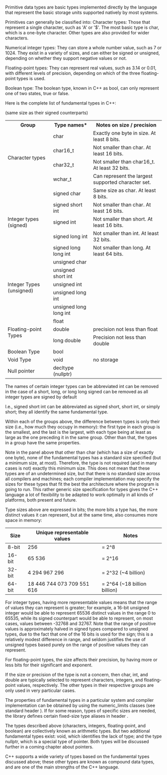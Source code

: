 Primitive data types are basic types implemented directly by the language that represent the basic storage units supported natively by most systems.

Primitives can generally be classified into:
  Character types: Those that represent a single character, such as 'A' or '$'. The most basic type is char, which is a one-byte character. Other types are also provided for wider characters.

  Numerical integer types: They can store a whole number value, such as 7 or 1024. They exist in a variety of sizes, and can either be signed or unsigned, depending on whether they support negative values or not.

  Floating-point types: They can represent real values, such as 3.14 or 0.01, with different levels of precision, depending on which of the three floating-point types is used.

  Boolean type: The boolean type, known in C++ as bool, can only represent one of two states, true or false.


Here is the complete list of fundamental types in C++:
<table>
 <tr>
   <th>Group</th>
   <th>Type names*</th>
   <th>Notes on size / precision </th>
 </tr>
 <tr>
   <td rowspan="4">Character types</td>
   <td>char</td>
   <td>Exactly one byte in size. At least 8 bits.</td>
 </tr>
 <tr>
   <td>char16_t</td>
   <td>Not smaller than char. At least 16 bits.</td>
 </tr>
 <tr>
   <td>char32_t</td>
   <td>Not smaller than char16_t. At least 32 bits.</td>
 </tr>
 <tr>
   <td>wchar_t</td>
   <td>Can represent the largest supported character set.</td>
 </tr>
 <tr>
  <td rowspan="5">Integer types (signed)</td>
  <td>signed char</td>
  <td>Same size as char. At least 8 bits.</td>
 </tr>
 <tr>
  <td>signed short int</td>
  <td>Not smaller than char. At least 16 bits.</td>
 </tr>
 <tr>
  <td>signed int</td>
  <td>Not smaller than short. At least 16 bits.</td>
 </tr>
 <tr>
  <td>signed long int</td>
  <td>Not smaller than int. At least 32 bits.</td>
 </tr>
 <tr>
  <td>signed long long int</td>
  <td>Not smaller than long. At least 64 bits.</td>
 </tr>
 <tr>
  <td rowspan="5">Integer Types (unsigned)</td>
  <td>unsigned char</td>
  <tdrowspan="5">(same size as their signed counterparts)</td>
 </tr>
 <tr>
  <td>unsigned short int</td>
 </tr>
 <tr>
  <td>unsigned int</td>
 </tr>
 <tr>
  <td>unsigned long int</td>
 </tr>
 <tr>
  <td>unsigned long long int</td>
 </tr>
 <tr>
  <td rowspan="3">Floating-point Types</td>
  <td>float</td>
  <td></td>
 </tr>
 <tr>
  <td>double</td>
  <td>precision not less than float</td>
 </tr>
 <tr>
  <td>long double</td>
  <td>Precision not less than double</td>
 </tr>
 <tr>
  <td>Boolean Type</td>
  <td>bool</td>
  <td></td>
 </tr>
 <tr>
  <td>Void Type</td>
  <td>void</td>
  <td>no storage</td>
 </tr>
 <tr>
  <td>Null pointer</td>
  <td>decltype (nullptr)</td>
  <td></td>
 </tr>
</table>

The names of certain integer types can be abbreviated
  int can be removed in the case of a short, long, or long long
  signed can be removed as all integer types are signed by default

I.e., signed short int can be abbreviated as signed short, short int, or simply short; they all identify the same fundamental type.

Within each of the groups above, the difference between types is only their size (i.e., how much they occupy in memory): the first type in each group is the smallest, and the last is the largest, with each type being at least as large as the one preceding it in the same group. Other than that, the types in a group have the same properties.

Note in the panel above that other than char (which has a size of exactly one byte), none of the fundamental types has a standard size specified (but a minimum size, at most). Therefore, the type is not required (and in many cases is not) exactly this minimum size. This does not mean that these types are of an undetermined size, but that there is no standard size across all compilers and machines; each compiler implementation may specify the sizes for these types that fit the best the architecture where the program is going to run. This rather generic size specification for types gives the C++ language a lot of flexibility to be adapted to work optimally in all kinds of platforms, both present and future.

Type sizes above are expressed in bits; the more bits a type has, the more distinct values it can represent, but at the same time, also consumes more space in memory:

| Size | Unique representable values | Notes |
|------|-----------------------------|-------|
| 8-bit | 256 | = 2^8 |
| 16-bit | 65 536 | = 2^16 |
| 32-bit | 4 294 967 296 | = 2^32 (~4 billion) |
| 64-bit | 18 446 744 073 709 551 616 | = 2^64 (~18 billion billion) |

For integer types, having more representable values means that the range of values they can represent is greater; for example, a 16-bit unsigned integer would be able to represent 65536 distinct values in the range 0 to 65535, while its signed counterpart would be able to represent, on most cases, values between -32768 and 32767. Note that the range of positive values is approximately halved in signed types compared to unsigned types, due to the fact that one of the 16 bits is used for the sign; this is a relatively modest difference in range, and seldom justifies the use of unsigned types based purely on the range of positive values they can represent.

For floating-point types, the size affects their precision, by having more or less bits for their significant and exponent.

If the size or precision of the type is not a concern, then char, int, and double are typically selected to represent characters, integers, and floating-point values, respectively. The other types in their respective groups are only used in very particular cases.

The properties of fundamental types in a particular system and compiler implementation can be obtained by using the numeric_limits classes (see standard header <limits>). If for some reason, types of specific sizes are needed, the library defines certain fixed-size type aliases in header <cstdint>.

The types described above (characters, integers, floating-point, and boolean) are collectively known as arithmetic types. But two additional fundamental types exist: void, which identifies the lack of type; and the type nullptr, which is a special type of pointer. Both types will be discussed further in a coming chapter about pointers.

C++ supports a wide variety of types based on the fundamental types discussed above; these other types are known as compound data types, and are one of the main strengths of the C++ language.
